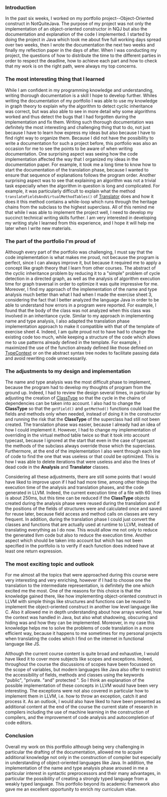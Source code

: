 ### Introduction

In the past six weeks, I worked on my portfolio project--Object-Oriented construct in NotQuiteJava.
The purpose of my project was not only the implementation of an object-oriented constructor in NQJ but also the documentation and explanation of the code I implemented.
I started by doing the project in Java which took me about five full working days spread over two weeks, then I wrote the documentation the next two weeks and finally my reflection paper in the days of after.
When I was conducting my project, the questions of how to distribute the time to the different parties in order to respect the deadline, how to achieve each part and how to check that my work is on the right path, were always my top concerns.

### The most interesting thing that I learned

While I am confident in my programming knowledge and understanding, writing thorough documentation is a skill I hope to develop further. Whiles writing the documentation of my portfolio I was able to use my knowledge in graph theory to explain why the algorithm to detect cyclic inheritance was correct, but was also able to see in more detail why some algorithms worked and thus detect the bugs that I had forgotten during the implementation and fix them.
Writing such thorough documentation was definitely the most interesting and challenging thing that to do, not just because I have to learn how express my ideas but also because I have to find right way to organize them.
Because I did not have the possibility to write a documentation for such a project before, this portfolio was also an occasion for me to see the points to be aware of when writing documentation.
One surprising aspect was seeing how the code implementation affected the way that I organized my ideas in the documentation paper. For example, it took me a long time to know how to start the documentation of the translation phase, because I wanted to ensure that sequence of explanations follows the program order.
Another surprising aspect was to see that explaining an algorithm was not a trivial task especially when the algorithm in question is long and complicated. For example, it was particularly difficult to explain what the method `translateFieldsAndVirtualMethodTables()` of [Translator](./src/main/java/translation/Translator.java) does and how it does it this method contains a while-loop which runs through the heritage chains from the subclass to the highest superclass.
All of this remind me that while I was able to implement the project well, I need to develop my succinct technical writing skills further. I am very interested in developing my writing style I learned from this experience, and I hope it will help me later when I write new materials. 

### The part of the portfolio I'm proud of

Although every part of the portfolio was challenging, I must say that the code implementation is what makes me proud, not because the program is perfect, since I can always improve it, but because it required me to apply a concept like graph theory that I learn from other courses.
The abstract of the cyclic inheritance problem by reducing it to a "simple" problem of cycle detection in a directed graph, as well as the analysis of algorithm execution time for graph traversal in order to optimize it was quite impressive for me.
Moreover, I find my approach of the implementation of the name and type analysis much better than what I had when I made the exercise sheet 3, considering the fact that I better analyzed the language Java in order to be able to understand how errors in a program were reported. For example, I found that the body of the class was not analyzed when this class was involved in an inheritance cycle.
Similar to my approach in implementing name and type analysis, I also adapted the translation phase implementation approach to make it compatible with that of the template of exercise sheet 4. Indeed, I am quite proud not to have had to change the existing code too much, while keeping a structure of the code which allows me to use patterns already defined in the template. For example, I maximized the use of the function already defined like those defined on [TypeContext](./src/main/java/analysis/TypeContext.java) or on the abstract syntax tree nodes to facilitate passing data and avoid rewriting code unnecessarily.

### The adjustments to my design and implementation

The name and type analysis was the most difficult phase to implement, because the program had to develop my thoughts of program from the ground up. Indeed, I had to review the design several times, in particular by adjusting the creation of [ClassType](./src/main/java/analysis/ClassType.java) so that the cycle in the chains of dependencies can be taken into account. I also had to change the **ClassType** so that the `getField()` and `getMethod()` functions could load the fields and methods only when needed, instead of doing it in the constructor and running the risk that the **ClassType** of the superclass had still not been created.
The translation phase was easier, because I already had an idea of how I could implement it. However, I had to change my implementation of overriding in the virtual method table twice so that it took into account typecast, because I ignored at the start that even in the case of typecast the methods of the subclass always override those which the superclass.
Furthermore, at the end of the implementation I also went through each line of code to find the one that was useless or that could be optimized. This is how I was able to delete iterations that were useless and also the lines of dead code in the **Analysis** and **Translator** classes.

Considering all these adjustments, there are still some points that I would have liked to improve upon if I had had more time, among other things the execution time of the analysis and translation phases, and the code generated in LLVM. Indeed, the current execution time of a file with 60 lines is about 250ms, but this time can be reduced if the **ClassType** objects created during the analysis phase were reused during the translation and if the positions of the fields of structures were and calculated once and saved for reuse later, because field access and method calls on classes are very frequent.
In addition, during the translation phase I could just convert the classes and functions that are actually used at runtime to LLVM, instead of translating everything as I do now. This would allow me not only to reduce the generated llvm code but also to reduce the execution time.
Another aspect which should be taken into account but which has not been specified in the portfolio is to verify if each function does indeed have at least one return expression.


### The most exciting topic and outlook

For me almost all the topics that were approached during this course were very interesting and very enriching, however if I had to choose one the translation to the intermediate representation, is definitely the one which excited me the most.
One of the reasons for this choice is that the knowledge gained there, like how implementing object-oriented construct in LLVM with simple things like structures and functions can be reused to implement the object-oriented construct in another low level language like C. Also it allowed me in depth understanding about how arrays worked, how the context was handled in Java, but also what shadowing, obscuring and hiding was and how they can be implemented.
Moreover, in my case this knowledge helps me to solve the problems of code translation in a more efficient way, because it happens to me sometimes for my personal projects when translating the codes which I find on the internet in functional language like JS.

Although the current course content is quite broad and exhaustive, I would have liked it to cover more subjects like scopes and exceptions. Indeed, throughout the course the discussions of scopes have been focussed on the scope of variables, but modern languages like Java also offer to restrict the accessibility of fields, methods and classes using the keywords "public", "private. "and" protected ". So I think an explanation of the possible implementation of these concepts in LLVM would have been very interesting. The exceptions were not also covered in particular how to implement them in LLVM, i.e. how to throw an exception, catch it and process it.
As an outlook, I would also have liked to have been presented as additional content at the end of the course the current state of research in compilers including the use of machine learning in the construction of compilers, and the improvement of code analysis and autocompletion of code editors.

### Conclusion

Overall my work on this portfolio although being very challenging in particular the drafting of the documentation, allowed me to acquire additional knowledge not only in the construction of compiler but especially in understanding of object-oriented languages like Java. In addition, the implementation of the name and type analysis phase aroused in me a particular interest in syntactic preprocessors and their many advantages, in particular the possibility of creating a strongly typed language from a weakly typed language.
This portfolio beyond its academic framework also gave me an excellent opportunity to enrich my curriculum vitae.